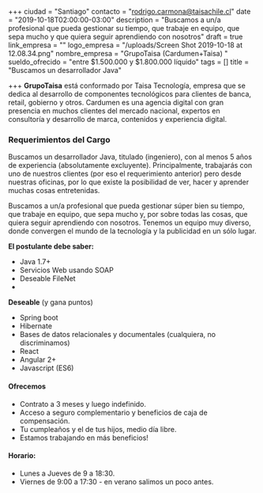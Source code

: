 +++
ciudad = "Santiago"
contacto = "rodrigo.carmona@taisachile.cl"
date = "2019-10-18T02:00:00-03:00"
description = "Buscamos a un/a profesional que pueda gestionar su tiempo, que trabaje en equipo, que sepa mucho y que quiera seguir aprendiendo con nosotros"
draft = true
link_empresa = ""
logo_empresa = "/uploads/Screen Shot 2019-10-18 at 12.08.34.png"
nombre_empresa = "GrupoTaisa (Cardumen+Taisa) ​"
sueldo_ofrecido = "entre $1.500.000 y $1.800.000 líquido"
tags = []
title = "Buscamos un desarrollador Java"

+++
**GrupoTaisa** está conformado por Taisa Tecnología, empresa que se dedica al desarrollo de componentes tecnológicos para clientes de banca, retail, gobierno y otros. Cardumen es una agencia digital con gran presencia en muchos clientes del mercado nacional, expertos en consultoría y desarrollo de marca, contenidos y experiencia digital.

### Requerimientos del Cargo

Buscamos un desarrollador Java, titulado (ingeniero), con al menos 5 años de experiencia (absolutamente excluyente). Principalmente, trabajarás con uno de nuestros clientes (por eso el requerimiento anterior) pero desde nuestras oficinas, por lo que existe la posibilidad de ver, hacer y aprender muchas cosas entretenidas.

Buscamos a un/a profesional que pueda gestionar súper bien su tiempo, que trabaje en equipo, que sepa mucho y, por sobre todas las cosas, que quiera seguir aprendiendo con nosotros. Tenemos un equipo muy diverso, donde convergen el mundo de la tecnología y la publicidad en un sólo lugar.

**El postulante debe saber:**

* Java 1.7+
* Servicios Web usando SOAP
* Deseable FileNet
* 

**Deseable** (y gana puntos)

* Spring boot
* Hibernate
* Bases de datos relacionales y documentales (cualquiera, no discriminamos)
* React
* Angular 2+
* Javascript (ES6)

#### Ofrecemos

* Contrato a 3 meses y luego indefinido.
* Acceso a seguro complementario y beneficios de caja de compensación.
* Tu cumpleaños y el de tus hijos, medio día libre.
* Estamos trabajando en más beneficios!

#### Horario: 

* Lunes a Jueves de 9 a 18:30.
* Viernes de 9:00 a 17:30 - en verano salimos un poco antes.